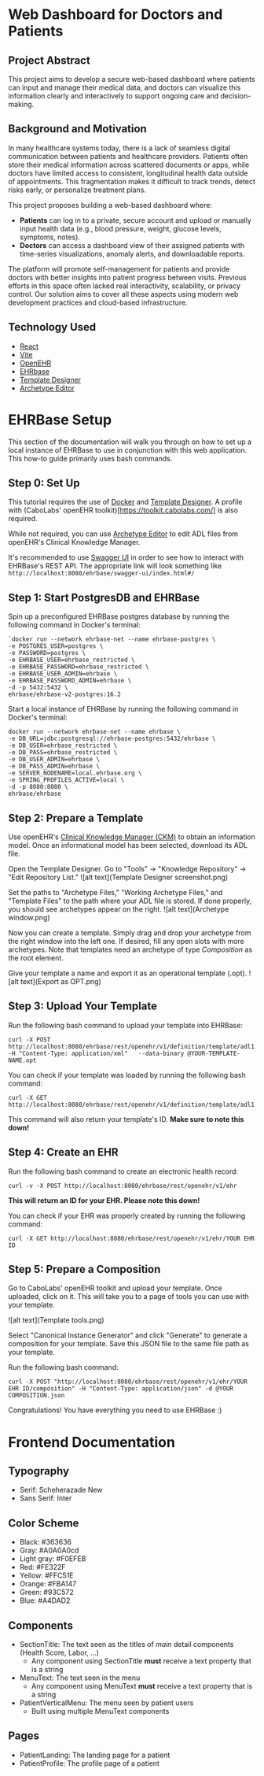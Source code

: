 # Web Dashboard for Doctors and Patients

## Project Abstract

This project aims to develop a secure web-based dashboard where patients can input and manage their medical data, and doctors can visualize this information clearly and interactively to support ongoing care and decision-making.

## Background and Motivation

In many healthcare systems today, there is a lack of seamless digital communication between patients and healthcare providers. Patients often store their medical information across scattered documents or apps, while doctors have limited access to consistent, longitudinal health data outside of appointments. This fragmentation makes it difficult to track trends, detect risks early, or personalize treatment plans.

This project proposes building a web-based dashboard where:

- **Patients** can log in to a private, secure account and upload or manually input health data (e.g., blood pressure, weight, glucose levels, symptoms, notes).
- **Doctors** can access a dashboard view of their assigned patients with time-series visualizations, anomaly alerts, and downloadable reports.

The platform will promote self-management for patients and provide doctors with better insights into patient progress between visits. Previous efforts in this space often lacked real interactivity, scalability, or privacy control. Our solution aims to cover all these aspects using modern web development practices and cloud-based infrastructure.

## Technology Used

- [React](https://react.dev/)
- [Vite](https://vite.dev/)
- [OpenEHR](https://openehr.org/)
- [EHRbase](https://www.ehrbase.org/)
- [Template Designer](https://oceanhealthsystems.com/software/template-designer)
- [Archetype Editor](https://oceanhealthsystems.com/software/archetype-editor)

# EHRBase Setup

This section of the documentation will walk you through on how to set up a local instance of EHRBase to use in conjunction with this web application. This how-to guide primarily uses bash commands. 

## Step 0: Set Up
This tutorial requires the use of [Docker](https://www.docker.com/products/docker-desktop/) and [Template Designer](https://oceanhealthsystems.com/software/template-designer). A profile with (CaboLabs' openEHR toolkit)[https://toolkit.cabolabs.com/] is also required.

While not required, you can use [Archetype Editor](https://oceanhealthsystems.com/software/archetype-editor) to edit ADL files from openEHR's Clinical Knowledge Manager.

It's recommended to use [Swagger UI](https://swagger.io/tools/swagger-ui/) in order to see how to interact with EHRBase's REST API. The appropriate link will look something like ```http://localhost:8080/ehrbase/swagger-ui/index.html#/```


## Step 1: Start PostgresDB and EHRBase

Spin up a preconfigured EHRBase postgres database by running the following command in Docker's terminal:

```
`docker run --network ehrbase-net --name ehrbase-postgres \
-e POSTGRES_USER=postgres \
-e PASSWORD=postgres \
-e EHRBASE_USER=ehrbase_restricted \
-e EHRBASE_PASSWORD=ehrbase_restricted \
-e EHRBASE_USER_ADMIN=ehrbase \
-e EHRBASE_PASSWORD_ADMIN=ehrbase \
-d -p 5432:5432 \
ehrbase/ehrbase-v2-postgres:16.2
```

Start a local instance of EHRBase by running the following command in Docker's terminal:
```
docker run --network ehrbase-net --name ehrbase \
-e DB_URL=jdbc:postgresql://ehrbase-postgres:5432/ehrbase \
-e DB_USER=ehrbase_restricted \
-e DB_PASS=ehrbase_restricted \
-e DB_USER_ADMIN=ehrbase \
-e DB_PASS_ADMIN=ehrbase \
-e SERVER_NODENAME=local.ehrbase.org \
-e SPRING_PROFILES_ACTIVE=local \
-d -p 8080:8080 \
ehrbase/ehrbase
```

## Step 2: Prepare a Template
Use openEHR's [Clinical Knowledge Manager (CKM)](https://ckm.openehr.org/ckm/) to obtain an information model. Once an informational model has been selected, download its ADL file.

Open the Template Designer. Go to "Tools" -> "Knowledge Repository" -> "Edit Repository List."
![alt text](Template Designer screenshot.png) 

Set the paths to "Archetype Files," "Working Archetype Files," and "Template Files" to the path where your ADL file is stored. If done properly, you should see archetypes appear on the right.
![alt text](Archetype window.png) 

Now you can create a template. Simply drag and drop your archetype from the right window into the left one. If desired, fill any open slots with more archetypes. Note that templates need an archetype of type _Composition_ as the root element.

Give your template a name and export it as an operational template (.opt).
![alt text](Export as OPT.png) 

## Step 3: Upload Your Template
Run the following bash command to upload your template into EHRBase:
```
curl -X POST http://localhost:8080/ehrbase/rest/openehr/v1/definition/template/adl1.4   -H "Content-Type: application/xml"   --data-binary @YOUR-TEMPLATE-NAME.opt
```

You can check if your template was loaded by running the following bash command:
```
curl -X GET http://localhost:8080/ehrbase/rest/openehr/v1/definition/template/adl1.4
```

This command will also return your template's ID. **Make sure to note this down!**

## Step 4: Create an EHR
Run the following bash command to create an electronic health record:
```
curl -v -X POST http://localhost:8080/ehrbase/rest/openehr/v1/ehr
```

**This will return an ID for your EHR. Please note this down!**

You can check if your EHR was properly created by running the following command:
```
curl -X GET http://localhost:8080/ehrbase/rest/openehr/v1/ehr/YOUR EHR ID
```

## Step 5: Prepare a Composition
Go to CaboLabs' openEHR toolkit and upload your template. Once uploaded, click on it. This will take you to a page of tools you can use with your template. 

![alt text](Template tools.png) 

Select "Canonical Instance Generator" and click "Generate" to generate a composition for your template. Save this JSON file to the same file path as your template.

Run the following bash command:
```
curl -X POST "http://localhost:8080/ehrbase/rest/openehr/v1/ehr/YOUR EHR ID/composition" -H "Content-Type: application/json" -d @YOUR COMPOSITION.json
```


Congratulations! You have everything you need to use EHRBase :)





# Frontend Documentation

## Typography

- Serif: Scheherazade New
- Sans Serif: Inter

## Color Scheme

- Black: #363636
- Gray: #A0A0A0cd
- Light gray: #F0EFEB
- Red: #FE322F
- Yellow: #FFC51E
- Orange: #FBA147
- Green: #93C572
- Blue: #A4DAD2

## Components

- SectionTitle: The text seen as the titles of _main_ detail components (Health Score, Labor, ...)
  - Any component using SectionTitle **must** receive a text property that is a string
- MenuText: The text seen in the menu
  - Any component using MenuText **must** receive a text property that is a string
- PatientVerticalMenu: The menu seen by patient users
  - Built using multiple MenuText components

## Pages

- PatientLanding: The landing page for a patient
- PatientProfile: The profile page of a patient
````
